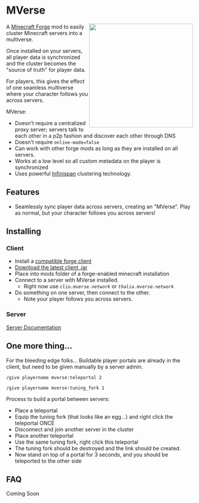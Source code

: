 # MVerse

<img align="right" width="280" height="auto" src="https://user-images.githubusercontent.com/611996/85967969-4fe09d80-b989-11ea-9100-3976bf05ab8a.png">

A [Minecraft Forge](https://github.com/MinecraftForge) mod to easily cluster Minecraft servers into a multiverse.

Once installed on your servers, all player data is synchronized and the cluster becomes the "source of truth" for player data.

For players, this gives the effect of one seamless multiverse where your character follows you across servers.

MVerse:

- Doesn't require a centralized proxy server; servers talk to each other in a p2p fashion and discover each other through DNS
- Doesn't require `online-mode=false`
- Can work with other forge mods as long as they are installed on all servers.
- Works at a low level so all custom metadata on the player is synchronized
- Uses powerful [Infinispan](https://infinispan.org/features/) clustering technology.

## Features

* Seamlessly sync player data across servers, creating an "MVerse". Play as normal, but your character follows you across servers!

## Installing

### Client

* Install a [compatible forge client](http://files.minecraftforge.net/maven/net/minecraftforge/forge/1.15.2-31.2.27/forge-1.15.2-31.2.27-installer.jar)
* [Download the latest client .jar](https://github.com/johnsusek/mverse/releases/download/0.2.2/mverse-client-0.2.2.jar)
* Place into mods folder of a forge-enabled minecraft installation
* Connect to a server with MVerse installed.
  * Right now use *`clio.mverse.network`* or *`thalia.mverse.network`*
* Do something on one server, then connect to the other.
  * Note your player follows you across servers.

### Server

[Server Documentation](/server/README.md)

## One more thing...

For the bleeding edge folks...
Buildable player portals are already in the client, but need to be given manually by a server admin.

`/give playername mverse:teleportal 2`

`/give playername mverse:tuning_fork 1`

Process to build a portal between servers:
* Place a teleportal
* Equip the tuning fork (that looks like an egg...) and right click the teleportal ONCE
* Disconnect and join another server in the cluster
* Place another teleportal
* Use the same tuning fork, right click this teleportal
* The tuning fork should be destroyed and the link should be created.
* Now stand on top of a portal for 3 seconds, and you should be teleported to the other side

## FAQ

Coming Soon
